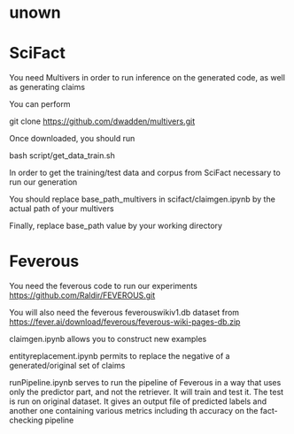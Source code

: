 # unown

# SciFact
You need Multivers in order to run inference on the generated code, as well as generating claims

You can perform

git clone https://github.com/dwadden/multivers.git

Once downloaded, you should run

bash script/get_data_train.sh

In order to get the training/test data and corpus from SciFact necessary to run our generation

You should replace base_path_multivers in scifact/claimgen.ipynb by the actual path of your multivers

Finally, replace base_path value by your working directory



# Feverous
You need the feverous code to run our experiments https://github.com/Raldir/FEVEROUS.git

You will also need the feverous feverouswikiv1.db dataset from https://fever.ai/download/feverous/feverous-wiki-pages-db.zip

claimgen.ipynb allows you to construct new examples

entityreplacement.ipynb permits to replace the negative of a generated/original set of claims

runPipeline.ipynb serves to run the pipeline of Feverous in a way that uses only the predictor part, and not the retriever. It will train and test it. The test is run on original dataset. It gives an output file of predicted labels and another one containing various metrics including th accuracy on the fact-checking pipeline

